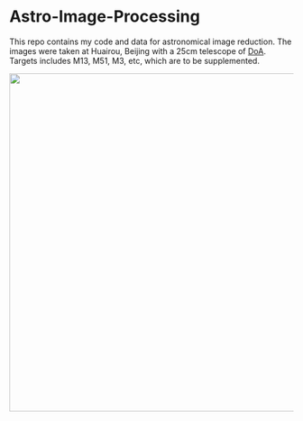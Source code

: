 # Astro-Image-Processing

This repo contains my code and data for astronomical image reduction. The images were taken at Huairou, Beijing with a 25cm telescope of [DoA](http://astro.tsinghua.edu.cn). Targets includes M13, M51, M3, etc, which are to be supplemented.

<div align=center><img src="./M13/M13.jpg" width=600><img/></div>
